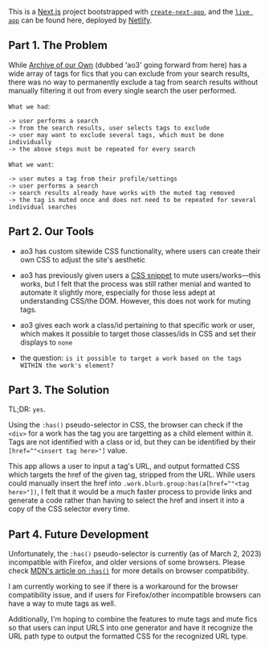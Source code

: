This is a [Next.js](https://nextjs.org/) project bootstrapped with [`create-next-app`](https://github.com/vercel/next.js/tree/canary/packages/create-next-app), and the [`live app`](https://ao3-muter.netlify.app/) can be found here, deployed by [Netlify](https://app.netlify.com/).

## Part 1. The Problem

While [Archive of our Own](http://archiveofourown.org/) (dubbed 'ao3' going forward from here) has a wide array of tags for fics that you can exclude from your search results, there was no way to permanently exclude a tag from search results without manually filtering it out from every single search the user performed.

`What we had`:
```
-> user performs a search
-> from the search results, user selects tags to exclude
-> user may want to exclude several tags, which must be done individually
-> the above steps must be repeated for every search
```

`What we want`:
```
-> user mutes a tag from their profile/settings
-> user performs a search
-> search results already have works with the muted tag removed
-> the tag is muted once and does not need to be repeated for several individual searches
```
## Part 2. Our Tools

- ao3 has custom sitewide CSS functionality, where users can create their own CSS to adjust the site's aesthetic

- ao3 has previously given users a [CSS snippet](https://archiveofourown.org/admin_posts/22650#other_options) to mute users/works—this works, but I felt that the process was still rather menial and wanted to automate it slightly more, especially for those less adept at understanding CSS/the DOM. However, this does not work for muting tags.

- ao3 gives each work a class/id pertaining to that specific work or user, which makes it possible to target those classes/ids in CSS and set their displays to `none`

- the question: `is it possible to target a work based on the tags WITHIN the work's element?`

## Part 3. The Solution
TL;DR: `yes`.

Using the `:has()` pseudo-selector in CSS, the browser can check if the `<div>` for a work has the tag you are targetting as a child element within it. Tags are not identified with a class or id, but they can be identified by their `[href=^"<insert tag here>"]` value.

This app allows a user to input a tag's URL, and output formatted CSS which targets the href of the given tag, stripped from the URL. While users could manually insert the href into `.work.blurb.group:has(a[href=^"<tag here>"])`, I felt that it would be a much faster process to provide links and generate a code rather than having to select the href and insert it into a copy of the CSS selector every time.

## Part 4. Future Development
Unfortunately, the `:has()` pseudo-selector is currently (as of March 2, 2023) incompatible with Firefox, and older versions of some browsers. Please check [MDN's article on `:has()`](https://developer.mozilla.org/en-US/docs/Web/CSS/:has) for more details on browser compatibility.

I am currently working to see if there is a workaround for the browser compatibility issue, and if users for Firefox/other incompatible browsers can have a way to mute tags as well.

Additionally, I'm hoping to combine the features to mute tags and mute fics so that users can input URLS into one generator and have it recognize the URL path type to output the formatted CSS for the recognized URL type.